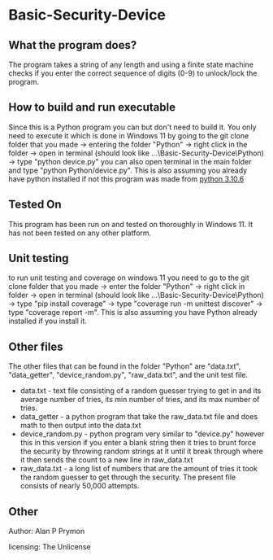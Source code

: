 # Basic-Security-Device

## What the program does?

The program takes a string of any length and using a finite state machine checks if you enter the correct sequence of digits (0-9) to unlock/lock the program.

## How to build and run executable

Since this is a Python program you can but don't need to build it. You only need to execute it which is done in Windows 11 by going to the git clone folder that you made -> entering the folder "Python" -> right click in the folder -> open in terminal (should look like ...\Basic-Security-Device\Python) -> type "python device.py" you can also open terminal in the main folder and type "python Python/device.py". This is also assuming you already have python installed if not this program was made from [python 3.10.6](https://www.python.org/downloads/release/python-3106/)

## Tested On

This program has been run on and tested on thoroughly in Windows 11. It has not been tested on any other platform.

## Unit testing

to run unit testing and coverage on windows 11 you need to go to the git clone folder that you made -> enter the folder "Python" -> right click in folder -> open in terminal (should look like ...\Basic-Security-Device\Python) -> type "pip install coverage" -> type "coverage run -m unittest discover" -> type "coverage report -m". This is also assuming you have Python already installed if you install it.

## Other files

The other files that can be found in the folder "Python" are "data.txt", "data_getter", "device_random.py", "raw_data.txt", and the unit test file. 

* data.txt - text file consisting of a random guesser trying to get in and its average number of tries, its min number of tries, and its max number of tries.
* data_getter - a python program that take the raw_data.txt file and does math to then output into the data.txt
* device_random.py - python program very similar to "device.py" however this in this version if you enter a blank string then it tries to brunt force the security by throwing random strings at it until it break through where it then sends the count to a new line in raw_data.txt
* raw_data.txt - a long list of numbers that are the amount of tries it took the random guesser to get through the security. The present file consists of nearly 50,000 attempts.

## Other

Author: Alan P Prymon 

licensing: The Unlicense
